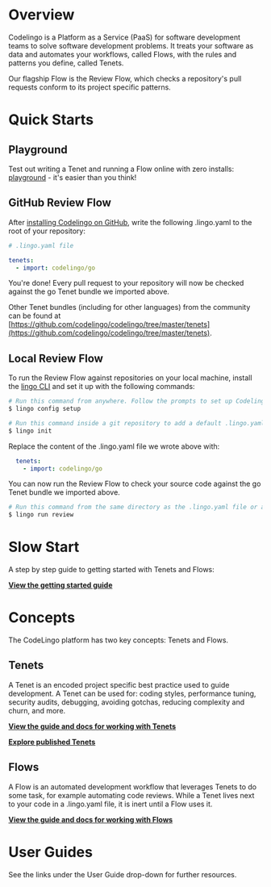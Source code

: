 # Overview

Codelingo is a Platform as a Service (PaaS) for software development teams to solve software development problems. It treats your software as data and automates your workflows, called Flows, with the rules and patterns you define, called Tenets.

Our flagship Flow is the Review Flow, which checks a repository's pull requests conform to its project specific patterns.

# Quick Starts

## Playground

Test out writing a Tenet and running a Flow online with zero installs: [playground](https://codelingo.io/playground) - it's easier than you think!

<!-- TODO image of the playground UI -->

<!-- TODO CLQL tutorial -->

## GitHub Review Flow

After [installing Codelingo on GitHub](https://github.com/apps/codelingo), write the following .lingo.yaml to the root of your repository:

```yaml
# .lingo.yaml file

tenets:
  - import: codelingo/go
```

You're done! Every pull request to your repository will now be checked against the go Tenet bundle we imported above. 

<!-- TODO add screenshot of review comment -->

Other Tenet bundles (including for other languages) from the community can be found at [https://github.com/codelingo/codelingo/tree/master/tenets](https://github.com/codelingo/codelingo/tree/master/tenets).

<!-- TODO add instructions on how to interact with Review Flow with GitHub comments -->

## Local Review Flow

To run the Review Flow against repositories on your local machine, install the [lingo CLI](https://github.com/codelingo/lingo/releases/latest) and set it up with the following commands:

```bash
# Run this command from anywhere. Follow the prompts to set up Codelingo on your machine.
$ lingo config setup

# Run this command inside a git repository to add a default .lingo.yaml file in the current directory.
$ lingo init
```

Replace the content of the .lingo.yaml file we wrote above with:

```yaml
  tenets:
    - import: codelingo/go
```

You can now run the Review Flow to check your source code against the go Tenet bundle we imported above.

```bash
# Run this command from the same directory as the .lingo.yaml file or any of its sub directories.
$ lingo run review
```

# Slow Start

A step by step guide to getting started with Tenets and Flows: 

**[View the getting started guide](getting-started.md)**

# Concepts

The CodeLingo platform has two key concepts: Tenets and Flows.

## Tenets

A Tenet is an encoded project specific best practice used to guide development. A Tenet can be used for: coding styles, performance tuning, security audits, debugging, avoiding gotchas, reducing complexity and churn, and more.

**[View the guide and docs for working with Tenets](concepts/tenets.md)**

**[Explore published Tenets](https://dev.codelingo.io/codelingo/tenets)**

## Flows

A Flow is an automated development workflow that leverages Tenets to do some task, for example automating code reviews. While a Tenet lives next to your code in a .lingo.yaml file, it is inert until a Flow uses it.

**[View the guide and docs for working with Flows](concepts/flows.md)**

# User Guides

See the links under the User Guide drop-down for further resources.
